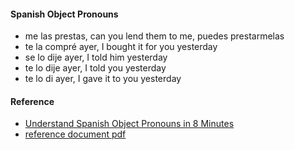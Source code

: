 

#### Spanish Object Pronouns

- me las prestas, can you lend them to me, puedes prestarmelas
- te la compré ayer, I bought it for you yesterday
- se lo dije ayer, I told him yesterday
- te lo dije ayer, I told you yesterday
- te lo di ayer, I gave it to you yesterday


#### Reference

- [Understand Spanish Object Pronouns in 8 Minutes](https://www.youtube.com/watch?v=TUmuavAKLEI)
- [reference document pdf](https://github.com/stormasm/pdf/blob/main/spanish/spanish-object-pronouns.pdf)
